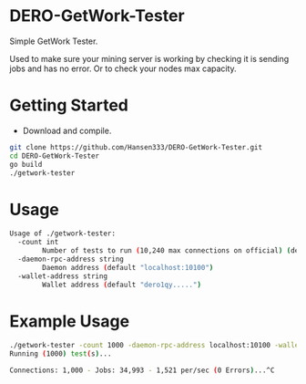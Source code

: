 # DERO-GetWork-Tester


Simple GetWork Tester.

Used to make sure your mining server is working by checking it is sending jobs and has no error. 
Or to check your nodes max capacity.

# Getting Started

- Download and compile.

```bash
git clone https://github.com/Hansen333/DERO-GetWork-Tester.git
cd DERO-GetWork-Tester
go build
./getwork-tester
```

# Usage

```bash
Usage of ./getwork-tester:
  -count int
    	Number of tests to run (10,240 max connections on official) (default 1)
  -daemon-rpc-address string
    	Daemon address (default "localhost:10100")
  -wallet-address string
    	Wallet address (default "dero1qy.....")
```

# Example Usage
```bash
./getwork-tester -count 1000 -daemon-rpc-address localhost:10100 -wallet-address dero1qy07h9mk6xxf2k4x0ymdpezvksjy0talskhpvqmat3xk3d9wczg5jqqvwl0sn
Running (1000) test(s)...

Connections: 1,000 - Jobs: 34,993 - 1,521 per/sec (0 Errors)...^C

```